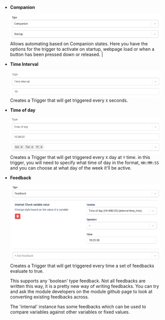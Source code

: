 - **Companion**

  ![Trigger Companion](images/trigger_edit_instance_crop.png?raw=true 'Trigger Companion')  
  Allows automating based on Companion states. Here you have the options for the trigger to activate on startup, webpage load or when a button has been pressed down or released. |

- **Time Interval**

  ![Trigger Time Interval](images/trigger_edit_interval_crop.png?raw=true 'Trigger Time Interval')  
  Creates a Trigger that will get triggered every `X` seconds.

- **Time of day**

  ![Trigger Time Of Day](images/trigger_edit_time_of_day_crop.png?raw=true 'Trigger Time Of Day')  
  Creates a Trigger that will get triggered every `X` day at `Y` time. in this trigger, you will need to specify what time of day in the format, `HH:MM:SS` and you can choose at what day of the week it'll be active.

- **Feedback**

  ![Trigger Feedback](images/trigger_edit_feedback_crop.png?raw=true 'Trigger Feedback')  
  Creates a Trigger that will get triggered every time a set of feedbacks evaluate to true.

  This supports any 'boolean' type feedback. Not all feedbacks are written this way, it is a pretty new way of writing feedbacks. You can try and ask the module developers on the module github page to look at converting existing feedbacks across.

  The 'internal' instance has some feedbacks which can be used to compare variables against other variables or fixed values.
